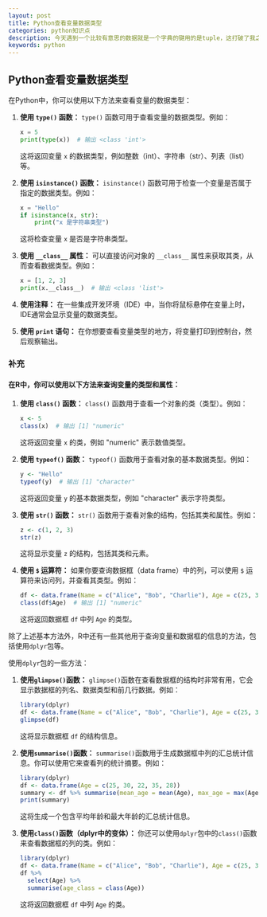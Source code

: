 ```yaml
---
layout: post
title: Python查看变量数据类型
categories: python知识点
description: 今天遇到一个比较有意思的数据就是一个字典的键用的是tuple，这打破了我之前的认知，一个是回忆下自己的python变量数据类型查询方法,一个是发现tuple元组是否可以作为键，元组是可以作为字典的键的因为其是不可变的。
keywords: python
---
```


## Python查看变量数据类型

在Python中，你可以使用以下方法来查看变量的数据类型：

1. **使用 `type()` 函数：** `type()` 函数可用于查看变量的数据类型。例如：

   ```python
   x = 5
   print(type(x))  # 输出 <class 'int'>
   ```

   这将返回变量 `x` 的数据类型，例如整数（int）、字符串（str）、列表（list）等。

2. **使用 `isinstance()` 函数：** `isinstance()` 函数可用于检查一个变量是否属于指定的数据类型。例如：

   ```python
   x = "Hello"
   if isinstance(x, str):
       print("x 是字符串类型")
   ```

   这将检查变量 `x` 是否是字符串类型。

3. **使用 `__class__` 属性：** 可以直接访问对象的 `__class__` 属性来获取其类，从而查看数据类型。例如：

   ```python
   x = [1, 2, 3]
   print(x.__class__)  # 输出 <class 'list'>
   ```

4. **使用注释：** 在一些集成开发环境（IDE）中，当你将鼠标悬停在变量上时，IDE通常会显示变量的数据类型。

5. **使用 `print` 语句：** 在你想要查看变量类型的地方，将变量打印到控制台，然后观察输出。





### 补充

#### 在R中，你可以使用以下方法来查询变量的类型和属性：

1. **使用 `class()` 函数：** `class()` 函数用于查看一个对象的类（类型）。例如：

   ```R
   x <- 5
   class(x)  # 输出 [1] "numeric"
   ```

   这将返回变量 `x` 的类，例如 "numeric" 表示数值类型。

2. **使用 `typeof()` 函数：** `typeof()` 函数用于查看对象的基本数据类型。例如：

   ```R
   y <- "Hello"
   typeof(y)  # 输出 [1] "character"
   ```

   这将返回变量 `y` 的基本数据类型，例如 "character" 表示字符类型。

3. **使用 `str()` 函数：** `str()` 函数用于查看对象的结构，包括其类和属性。例如：

   ```R
   z <- c(1, 2, 3)
   str(z)
   ```

   这将显示变量 `z` 的结构，包括其类和元素。

4. **使用 `$` 运算符：** 如果你要查询数据框（data frame）中的列，可以使用 `$` 运算符来访问列，并查看其类型。例如：

   ```R
   df <- data.frame(Name = c("Alice", "Bob", "Charlie"), Age = c(25, 30, 22))
   class(df$Age)  # 输出 [1] "numeric"
   ```

   这将返回数据框 `df` 中列 `Age` 的类型。

除了上述基本方法外，R中还有一些其他用于查询变量和数据框的信息的方法，包括使用`dplyr`包等。

使用`dplyr`包的一些方法：

1. **使用`glimpse()`函数：** `glimpse()`函数在查看数据框的结构时非常有用，它会显示数据框的列名、数据类型和前几行数据。例如：

   ```R
   library(dplyr)
   df <- data.frame(Name = c("Alice", "Bob", "Charlie"), Age = c(25, 30, 22))
   glimpse(df)
   ```

   这将显示数据框 `df` 的结构信息。

2. **使用`summarise()`函数：** `summarise()`函数用于生成数据框中列的汇总统计信息。你可以使用它来查看列的统计摘要。例如：

   ```R
   library(dplyr)
   df <- data.frame(Age = c(25, 30, 22, 35, 28))
   summary <- df %>% summarise(mean_age = mean(Age), max_age = max(Age))
   print(summary)
   ```

   这将生成一个包含平均年龄和最大年龄的汇总统计信息。

3. **使用`class()`函数（dplyr中的变体）：** 你还可以使用`dplyr`包中的`class()`函数来查看数据框的列的类。例如：

   ```R
   library(dplyr)
   df <- data.frame(Name = c("Alice", "Bob", "Charlie"), Age = c(25, 30, 22))
   df %>%
     select(Age) %>%
     summarise(age_class = class(Age))
   ```

   这将返回数据框 `df` 中列 `Age` 的类。

